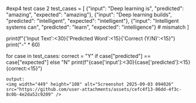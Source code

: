 #exp4 test case 2
test_cases = [
    {"input": "Deep learning is", "predicted": "amazing", "expected": "amazing"},
    {"input": "Deep learning builds", "predicted": "intelligent", "expected": "intelligent"},
    {"input": "Intelligent systems can", "predicted": "learn", "expected": "intelligence"}  # mismatch
]

print(f"{'Input Text':<30}{'Predicted Word':<15}{'Correct (Y/N)':<15}")
print("-" * 60)

for case in test_cases:
    correct = "Y" if case["predicted"] == case["expected"] else "N"
    print(f"{case['input']:<30}{case['predicted']:<15}{correct:<15}")

    output:
    <img width="449" height="108" alt="Screenshot 2025-09-03 094026" src="https://github.com/user-attachments/assets/cefc4f13-86dd-4f3c-8c0b-4e2da52c9209" />
